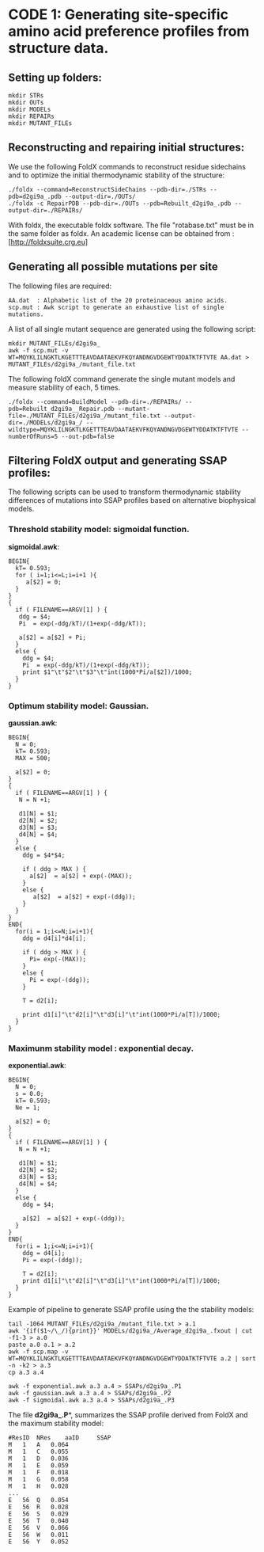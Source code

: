 

# CODE 1: Generating site-specific amino acid preference profiles from structure data.


## Setting up folders:

```
mkdir STRs
mkdir OUTs
mkdir MODELs
mkdir REPAIRs
mkdir MUTANT_FILEs
```

## Reconstructing and repairing initial structures:

 We use the following FoldX commands to reconstruct residue sidechains and to optimize the initial thermodynamic stability of the structure:

```
./foldx --command=ReconstructSideChains --pdb-dir=./STRs --pdb=d2gi9a_.pdb --output-dir=./OUTs/ 
./foldx -c RepairPDB --pdb-dir=./OUTs --pdb=Rebuilt_d2gi9a_.pdb --output-dir=./REPAIRs/
```

With foldx, the executable foldx software. The file "rotabase.txt" must be in the same folder as foldx. 
An academic license can be obtained from : [http://foldxsuite.crg.eu]

## Generating all possible mutations per site

The following files are required:
```
AA.dat  : Alphabetic list of the 20 proteinaceous amino acids.
scp.mut : Awk script to generate an exhaustive list of single mutations.
```

A list of all single mutant sequence are generated using the following script:

```
mkdir MUTANT_FILEs/d2gi9a_
awk -f scp.mut -v WT=MQYKLILNGKTLKGETTTEAVDAATAEKVFKQYANDNGVDGEWTYDDATKTFTVTE AA.dat > MUTANT_FILEs/d2gi9a_/mutant_file.txt
```

The following foldX command generate the single mutant models and measure stability of each, 5 times.

```
./foldx --command=BuildModel --pdb-dir=./REPAIRs/ --pdb=Rebuilt_d2gi9a__Repair.pdb --mutant-file=./MUTANT_FILEs/d2gi9a_/mutant_file.txt --output-dir=./MODELs/d2gi9a_/ --wildtype=MQYKLILNGKTLKGETTTEAVDAATAEKVFKQYANDNGVDGEWTYDDATKTFTVTE --numberOfRuns=5 --out-pdb=false
```

## Filtering FoldX output and generating SSAP profiles:

 The following scripts can be used to transform thermodynamic stability differences of mutations into SSAP profiles based on alternative biophysical models.


### Threshold stability model: sigmoidal function.

**sigmoidal.awk**:

```
BEGIN{
  kT= 0.593;
  for ( i=1;i<=L;i=i+1 ){
     a[$2] = 0;
  }
}
{
  if ( FILENAME==ARGV[1] ) {
   ddg = $4;
   Pi  = exp(-ddg/kT)/(1+exp(-ddg/kT));

   a[$2] = a[$2] + Pi; 
  }
  else {
    ddg = $4;
    Pi  = exp(-ddg/kT)/(1+exp(-ddg/kT));
    print $1"\t"$2"\t"$3"\t"int(1000*Pi/a[$2])/1000; 
  }
}

```

### Optimum stability model: Gaussian.

**gaussian.awk**:

```
BEGIN{
  N = 0;
  kT= 0.593;
  MAX = 500;

  a[$2] = 0;
}
{
  if ( FILENAME==ARGV[1] ) {
   N = N +1;

   d1[N] = $1;
   d2[N] = $2;
   d3[N] = $3;
   d4[N] = $4;
  }
  else {
    ddg = $4*$4;

    if ( ddg > MAX ) {
      a[$2]  = a[$2] + exp(-(MAX));
    }
    else {
       a[$2]  = a[$2] + exp(-(ddg));
    }
  }
}
END{
  for(i = 1;i<=N;i=i+1){
    ddg = d4[i]*d4[i];

    if ( ddg > MAX ) {
      Pi= exp(-(MAX));
    }
    else {
      Pi = exp(-(ddg));
    }

    T = d2[i];

    print d1[i]"\t"d2[i]"\t"d3[i]"\t"int(1000*Pi/a[T])/1000; 
  }
}
```



### Maximunm stability model : exponential decay.

**exponential.awk**: 

```
BEGIN{
  N = 0;
  s = 0.0;
  kT= 0.593;
  Ne = 1; 

  a[$2] = 0;
}
{
  if ( FILENAME==ARGV[1] ) {
   N = N +1;

   d1[N] = $1;
   d2[N] = $2;
   d3[N] = $3;
   d4[N] = $4;
  }
  else {
    ddg = $4;

    a[$2]  = a[$2] + exp(-(ddg)); 
  }
}
END{
  for(i = 1;i<=N;i=i+1){
    ddg = d4[i];
    Pi = exp(-(ddg)); 

    T = d2[i]; 
    print d1[i]"\t"d2[i]"\t"d3[i]"\t"int(1000*Pi/a[T])/1000; 
  }
}

```


 Example of pipeline to generate SSAP profile using the the stability models:

```
tail -1064 MUTANT_FILEs/d2gi9a_/mutant_file.txt > a.1
awk '{if($1~/\_/){print}}' MODELs/d2gi9a_/Average_d2gi9a_.fxout | cut -f1-3 > a.0
paste a.0 a.1 > a.2
awk -f scp.map -v WT=MQYKLILNGKTLKGETTTEAVDAATAEKVFKQYANDNGVDGEWTYDDATKTFTVTE a.2 | sort -n -k2 > a.3
cp a.3 a.4

awk -f exponential.awk a.3 a.4 > SSAPs/d2gi9a_.P1
awk -f gaussian.awk a.3 a.4 > SSAPs/d2gi9a_.P2
awk -f sigmoidal.awk a.3 a.4 > SSAPs/d2gi9a_.P3 
```

 The file **d2gi9a_.P***, summarizes the SSAP profile derived from FoldX and the maximum stability model:

```
#ResID  NRes    aaID     SSAP
M	1	A	0.064	
M	1	C	0.055	
M	1	D	0.036	
M	1	E	0.059
M	1	F	0.018
M	1	G	0.058
M	1	H	0.028
...
E	56	Q	0.054	
E	56	R	0.028
E	56	S	0.029
E	56	T	0.040
E	56	V	0.066
E	56	W	0.011
E	56	Y	0.052

```



